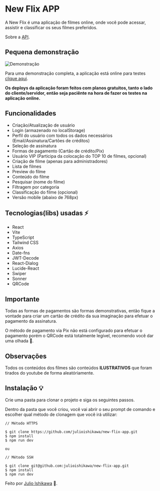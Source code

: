 # New Flix APP

A New Flix é uma aplicação de filmes online, onde você pode acessar, assistir e classificar os seus filmes preferidos. 

Sobre a [API](https://github.com/julioishikawa/new-flix-api).

## Pequena demonstração
![Demonstração](https://media.giphy.com/media/v1.Y2lkPTc5MGI3NjExZHJxcDdzejFhbTA1NXRuMno3ZWd1cW56Znlya2oyd2ZocWpqMnlwcyZlcD12MV9pbnRlcm5hbF9naWZfYnlfaWQmY3Q9Zw/DP3lcOa7j5Mb4ljDaL/giphy.gif)

Para uma demonstração completa, a aplicação está online para testes [clique aqui](https://newflixtest.netlify.app).

**Os deploys da aplicação foram feitos com planos gratuitos, tanto o lado do cliente/servidor, então seja paciênte na hora de fazer os testes na aplicação online.** 

## Funcionalidades

- Criação/Atualização de usuário
- Login (armazenado no localStorage)
- Perfil do usuário com todos os dados necessários (Email/Assinatura/Cartões de créditos)
- Seleção de assinatura
- Formas de pagamento (Cartão de crédito/Pix)
- Usuário VIP (Participa da colocação do TOP 10 de filmes, opcional)
- Criação de filme (apenas para administradores)
- Lista de filmes
- Preview do filme
- Conteúdo do filme
- Pesquisar (nome do filme)
- Filtragem por categoria
- Classificação do filme (opcional)
- Versão mobile (abaixo de 768px)

## Tecnologias(libs) usadas ⚡️

- React
- Vite
- TypeScript
- Tailwind CSS
- Axios
- Date-fns
- JWT-Decode
- React-Dialog
- Lucide-React
- Swiper
- Sonner
- QRCode

## Importante

Todas as formas de pagamentos são formas demonstrativas, então fique a vontade para criar um cartão de crédito da sua imaginação para efetuar o pagamento da assinatura.

O método de pagamento via Pix não está configurado para efetuar o pagamento porém o QRCode está totalmente legível, recomendo você dar uma olhada 👀.

## Observações

Todos os conteúdos dos filmes são conteúdos **ILUSTRATIVOS** que foram tirados do youtube de forma aleatóriamente.

## Instalação 💡

Crie uma pasta para clonar o projeto e siga os seguintes passos.

Dentro da pasta que você criou, você vai abrir o seu prompt de comando e escolher qual método de clonagem que você irá utilizar:

```
// Método HTTPS

$ git clone https://github.com/julioishikawa/new-flix-app.git
$ npm install
$ npm run dev

ou

// Método SSH

$ git clone git@github.com:julioishikawa/new-flix-app.git
$ npm install
$ npm run dev
```

Feito por [Julio Ishikawa](https://www.linkedin.com/in/julio-ishikawa) 👋.
